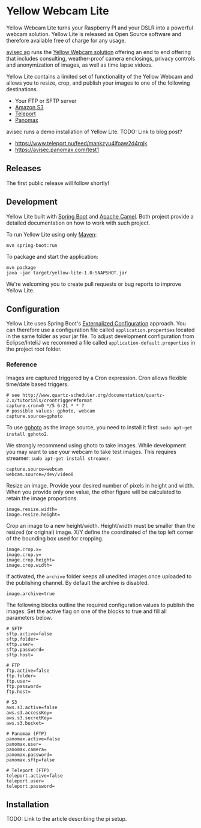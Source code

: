 # Yellow Webcam Lite

Yellow Webcam Lite turns your Raspberry PI and your DSLR into a 
powerful webcam solution. Yellow Lite is released as Open Source software
and therefore available free of charge for any usage.

[avisec ag](https://www.avisec.ch/) runs the [Yellow Webcam solution](https://yellow.webcam/) 
offering an end to end offering that includes consulting, weather-proof 
camera enclosings, privacy controls and anonymization of images, as well as 
time lapse videos.

Yellow Lite contains a limited set of functionality of the Yellow Webcam and 
allows you to resize, crop, and publish your images to one of the following 
destinations.

- Your FTP or SFTP server
- [Amazon S3](https://aws.amazon.com/s3/)
- [Teleport](https://www.teleport.nu)
- [Panomax](https://www.panomax.com/)

avisec runs a demo installation of Yellow Lite. 
TODO: Link to blog post?
- https://www.teleport.nu/feed/mankzyu4lfoaw2d4rqjk
- https://avisec.panomax.com/test1

## Releases

The first public release will follow shortly!

## Development

Yellow Lite built with [Spring Boot](https://projects.spring.io/spring-boot/) 
and [Apache Camel](http://camel.apache.org/). Both project
provide a detailed documentation on how to work with such
project.

To run Yellow Lite using only [Maven](http://maven.apache.org): 

    mvn spring-boot:run

To package and start the application:

    mvn package
    java -jar target/yellow-lite-1.0-SNAPSHOT.jar

We're welcoming you to create pull requests or bug reports to
improve Yellow Lite.

## Configuration

Yellow Lite uses Spring Boot's [Externalized Configuration](https://docs.spring.io/spring-boot/docs/current/reference/html/boot-features-external-config.html) 
approach. You can therefore use a configuration file called 
`application.properties` located in the same folder as your jar 
file. To adjust development configuration from Eclipse/InteliJ
we recommed a file called `application-default.properties` in 
the project root folder.

### Reference

Images are captured triggered by a Cron expression. Cron allows
flexible time/date based triggers.

    # see http://www.quartz-scheduler.org/documentation/quartz-2.x/tutorials/crontrigger#format
    capture.cron=0 */5 6-21 * * ?
    # possible values: gphoto, webcam
    capture.source=gphoto

To use [gphoto](http://www.gphoto.org/) as the image source, you need to install
it first: `sudo apt-get install gphoto2`.

We strongly recommend using ghoto to take images. While development you may
want to use your webcam to take test images. This requires streamer: 
`sudo apt-get install streamer`.

    capture.source=webcam
    webcam.source=/dev/video0

Resize an image. Provide your desired number of pixels in height and width.
When you provide only one value, the other figure will be calculated
to retain the image proportions.

    image.resize.width=
    image.resize.height=

Crop an image to a new height/width. Height/width must be smaller than
the resized (or original) image. X/Y define the coordinated of the
top left corner of the bounding box used for cropping.

    image.crop.x=
    image.crop.y=
    image.crop.height=
    image.crop.width=
    
If activated, the `archive` folder keeps all unedited images once
uploaded to the publishing channel. By default the archive is
disabled.

    image.archive=true

The following blocks outline the required configuration
values to publish the images. Set the active flag on
one of the blocks to true and fill all parameters below.

    # SFTP
    sftp.active=false
    sftp.folder=
    sftp.user=
    sftp.password=
    sftp.host=
    
    # FTP
    ftp.active=false
    ftp.folder=
    ftp.user=
    ftp.password=
    ftp.host=
    
    # S3
    aws.s3.active=false
    aws.s3.accessKey=
    aws.s3.secretKey=
    aws.s3.bucket=
    
    # Panomax (FTP)
    panomax.active=false
    panomax.user=
    panomax.camera=
    panomax.password=
    panomax.sftp=false
    
    # Teleport (FTP)
    teleport.active=false
    teleport.user=
    teleport.password=

## Installation

TODO: Link to the article describing the pi setup.